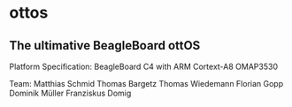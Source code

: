 ottos
=====

The ultimative BeagleBoard ottOS
--------------------------------


Platform Specification:
	BeagleBoard C4 with ARM Cortext-A8 OMAP3530

Team:
    Matthias Schmid
    Thomas Bargetz
    Thomas Wiedemann
    Florian Gopp
    Dominik Müller
    Franziskus Domig
